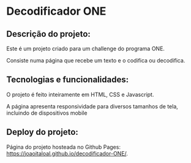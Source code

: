 <h1>Decodificador ONE</h1>
<h2>Descrição do projeto:</h2>
<p>Este é um projeto criado para um challenge do programa ONE.</p>
<p>Consiste numa página que recebe um texto e o codifica ou decodifica.</p>
<h2>Tecnologias e funcionalidades:</h2>
<p>O projeto é feito inteiramente em HTML, CSS e Javascript.</p>
<p>A página apresenta responsividade para diversos tamanhos de tela, incluindo de dispositivos mobile</p>
<h2>Deploy do projeto:</h2>
<p>Página do projeto hosteada no Github Pages: <a href="https://joaoitaloal.github.io/decodificador-ONE/">https://joaoitaloal.github.io/decodificador-ONE/</a>.</p>
